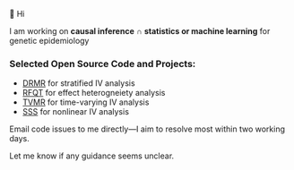 👋 Hi

I am working on **causal inference** ∩ **statistics or machine learning** for genetic epidemiology

### Selected Open Source Code and Projects:
- [DRMR](https://github.com/HDTian/DRMR) for stratified IV analysis
- [RFQT](https://github.com/HDTian/RFQT) for effect heterogneiety analysis
- [TVMR](https://github.com/HDTian/TVMR) for time-varying IV analysis
- [SSS](https://github.com/HDTian/SSS) for nonlinear IV analysis

Email code issues to me directly—I aim to resolve most within two working days.

Let me know if any guidance seems unclear.



